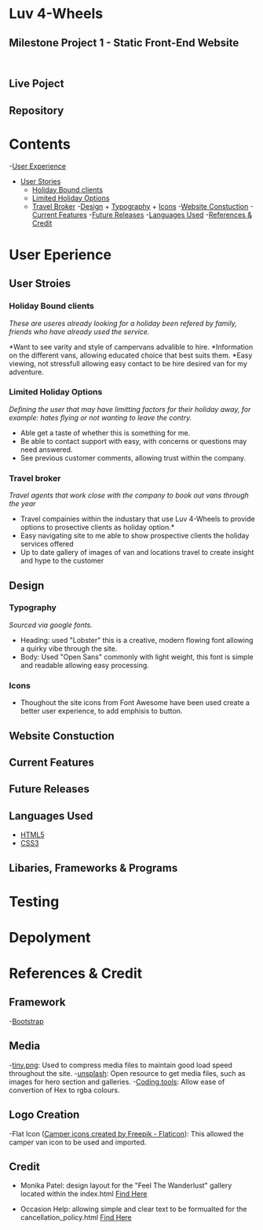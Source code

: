 # Luv 4-Wheels 
## Milestone Project 1 - Static Front-End Website 

<h2 align="center"><img></h2>

## Live Poject 


## Repository 

# Contents

-[User Experience](#user-eperience)
   * [User Stories](#user-stroies)
     + [Holiday Bound clients](#holiday-bound-clients)
     + [Limited Holiday Options](#limited-holiday-options)
     + [Travel Broker](#travel-broker)
-[Design](#design)
    + [Typography](#typography)
    + [Icons](#icon)
-[Website Constuction](#website-constuction)
-[Current Features](#current-features)
-[Future Releases](#future-releases)
-[Languages Used](#languages-used)
-[References & Credit](#references--credit)







# User Eperience

## User Stroies 

### Holiday Bound clients 

*These are useres already looking for a holiday been refered by family, friends who have already used the service.*

*Want to see varity and style of campervans advalible to hire. 
*Information on the different vans, allowing educated choice that best suits them. 
*Easy viewing, not stressfull allowing easy contact to be hire desired van for my adventure. 

### Limited Holiday Options 

*Defining the user that may have limitting factors for their holiday away, for example: hates flying or not wanting to leave the contry.*

* Able get a taste of whether this is something for me. 
* Be able to contact support with easy, with concerns or questions may need answered. 
* See previous customer comments, allowing trust within the company. 

### Travel broker 

*Travel agents that work close with the company to book out vans through the year* 

* Travel compainies within the industary that use Luv 4-Wheels to provide options to prosective clients as holiday option.*
* Easy navigating site to me able to show prospective clients the holiday services offered 
* Up to date gallery of images of van and locations travel to create insight and hype to the customer 

## Design 

### Typography 

*Sourced via google fonts.* 

- Heading: used "Lobster" this is a creative, modern flowing font allowing a quirky vibe through the site. 
- Body: Used "Open Sans" commonly with light weight, this font is simple and readable allowing easy processing. 

### Icons 

- Thoughout the site icons from Font Awesome have been used create a better user experience, to add emphisis to button. 

## Website Constuction 

## Current Features 

## Future Releases 

## Languages Used 

- [HTML5](https://www.w3schools.com/whatis/whatis_html.asp)
- [CSS3](https://www.w3schools.com/whatis/whatis_css.asp)

## Libaries, Frameworks & Programs 

# Testing 

# Depolyment 

# References & Credit 

## Framework

-[Bootstrap](https://getbootstrap.com/docs/5.2/getting-started/contents/#bootstrap-source-code)

## Media

-[tiny.png](https://tinypng.com/): Used to compress media files to maintain good load speed throughout the site. 
-[unsplash](https://unsplash.com/): Open resource to get media files, such as images for hero section and galleries. 
-[Coding.tools](https://coding.tools/hex-to-rgba): Allow ease of convertion of Hex to rgba colours. 

## Logo Creation

-Flat Icon (<a href="https://www.flaticon.com/free-icons/camper" title="camper icons">Camper icons created by Freepik - Flaticon</a>): This allowed the camper van icon to be used and imported. 

## Credit 

- Monika Patel: design layout for the "Feel The Wanderlust" gallery located within the index.html [Find Here](https://codepen.io/IamMonikaPatel/pen/yqGKgj)

- Occasion Help: allowing simple and clear text to be formualted for the cancellation_policy.html [Find Here](https://help.getoccasion.com/article/506-sample-cancellation-and-refund-policies)